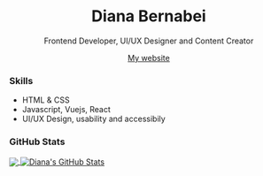 <h1 align="center">Diana Bernabei</h1>
<p align="center">Frontend Developer, UI/UX Designer and Content Creator</p>

<p align="center">
  <a href="https://www.dianabernabei.com/" target="blank">
    My website
  </a>
</p>

<h3>Skills</h3>
<ul>
  <li>HTML & CSS</li>
  <li>Javascript, Vuejs, React</li>
  <li>UI/UX Design, usability and accessibily
</ul>

<h3>GitHub Stats</h3>
<a href="https://github.com/dianaberna/dianaberna" align="center">
  <img align="center" src="https://github-readme-stats.vercel.app/api/top-langs/?username=dianaberna&layout=compact&theme=highcontrast" />
</a>
<a href="https://github.com/dianaberna/dianaberna" align="center">
  <img align="center" src="https://github-readme-stats.vercel.app/api?username=dianaberna&theme=highcontrast&show_icons=true" alt="Diana's GitHub Stats" />
</a>
